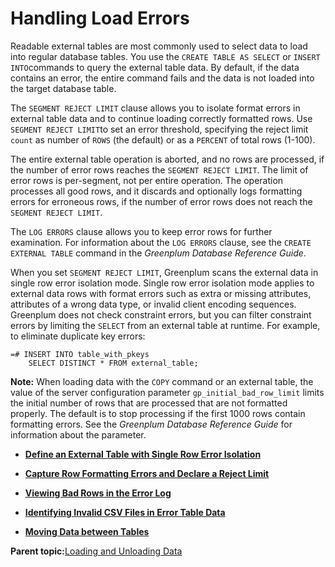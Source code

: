 # Handling Load Errors 

Readable external tables are most commonly used to select data to load into regular database tables. You use the `CREATE TABLE AS SELECT` or `INSERT INTO`commands to query the external table data. By default, if the data contains an error, the entire command fails and the data is not loaded into the target database table.

The `SEGMENT REJECT LIMIT` clause allows you to isolate format errors in external table data and to continue loading correctly formatted rows. Use `SEGMENT REJECT LIMIT`to set an error threshold, specifying the reject limit `count` as number of `ROWS` \(the default\) or as a `PERCENT` of total rows \(1-100\).

The entire external table operation is aborted, and no rows are processed, if the number of error rows reaches the `SEGMENT REJECT LIMIT`. The limit of error rows is per-segment, not per entire operation. The operation processes all good rows, and it discards and optionally logs formatting errors for erroneous rows, if the number of error rows does not reach the `SEGMENT REJECT LIMIT`.

The `LOG ERRORS` clause allows you to keep error rows for further examination. For information about the `LOG ERRORS` clause, see the `CREATE EXTERNAL TABLE` command in the *Greenplum Database Reference Guide*.

When you set `SEGMENT REJECT LIMIT`, Greenplum scans the external data in single row error isolation mode. Single row error isolation mode applies to external data rows with format errors such as extra or missing attributes, attributes of a wrong data type, or invalid client encoding sequences. Greenplum does not check constraint errors, but you can filter constraint errors by limiting the `SELECT` from an external table at runtime. For example, to eliminate duplicate key errors:

```
=# INSERT INTO table_with_pkeys 
    SELECT DISTINCT * FROM external_table;

```

**Note:** When loading data with the `COPY` command or an external table, the value of the server configuration parameter `gp_initial_bad_row_limit` limits the initial number of rows that are processed that are not formatted properly. The default is to stop processing if the first 1000 rows contain formatting errors. See the *Greenplum Database Reference Guide* for information about the parameter.

-   **[Define an External Table with Single Row Error Isolation](../../load/topics/g-define-an-external-table-with-single-row-error-isolation.html)**  

-   **[Capture Row Formatting Errors and Declare a Reject Limit](../../load/topics/g-create-an-error-table-and-declare-a-reject-limit.html)**  

-   **[Viewing Bad Rows in the Error Log](../../load/topics/g-viewing-bad-rows-in-the-error-table-or-error-log.html)**  

-   **[Identifying Invalid CSV Files in Error Table Data](../../load/topics/g-identifying-invalid-csv-files-in-error-table-data.html)**  

-   **[Moving Data between Tables](../../load/topics/g-moving-data-between-tables.html)**  


**Parent topic:**[Loading and Unloading Data](../../load/topics/g-loading-and-unloading-data.html)

